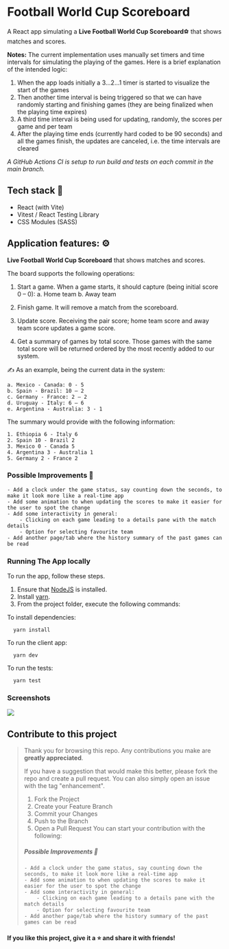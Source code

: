 # Football World Cup Scoreboard

A React app simulating a **Live Football World Cup Scoreboard**⚽ that shows matches and scores.

**Notes:** The current implementation uses manually set timers and time intervals for simulating the playing of the games. Here
is a brief explanation of the intended logic:
 1. When the app loads initially a 3...2...1 timer is started to visualize the start of the games
 2. Then another time interval is being triggered so that we can have randomly starting and finishing games (they are being finalized when the playing time expires)
 3. A third time interval is being used for updating, randomly, the scores per game and per team
 4. After the playing time ends (currently hard coded to be 90 seconds) and all the games finish, the updates are canceled, i.e. the time intervals are cleared

_A GitHub Actions CI is setup to run build and tests on each commit in the main branch._

## Tech stack 💾
- React (with Vite)
- Vitest / React Testing Library
- CSS Modules (SASS)

## Application features: ⚙️
**Live Football World Cup Scoreboard** that shows matches and scores.

The board supports the following operations:

1. Start a game. When a game starts, it should capture (being initial score 0 – 0):
    a. Home team
    b. Away team

2. Finish game. It will remove a match from the scoreboard.

3. Update score. Receiving the pair score; home team score and away team score updates a game score.

4. Get a summary of games by total score. Those games with the same total score will be returned ordered by the most recently added to our system.

✍️ As an example, being the current data in the system:

    a. Mexico - Canada: 0 - 5
    b. Spain - Brazil: 10 – 2
    c. Germany - France: 2 – 2
    d. Uruguay - Italy: 6 – 6
    e. Argentina - Australia: 3 - 1

The summary would provide with the following information:

    1. Ethiopia 6 - Italy 6
    2. Spain 10 - Brazil 2
    3. Mexico 0 - Canada 5
    4. Argentina 3 - Australia 1
    5. Germany 2 - France 2

  ### Possible Improvements 🚀
    - Add a clock under the game status, say counting down the seconds, to make it look more like a real-time app
    - Add some animation to when updating the scores to make it easier for the user to spot the change
    - Add some interactivity in general:
        - Clicking on each game leading to a details pane with the match details
        - Option for selecting favourite team
    - Add another page/tab where the history summary of the past games can be read



### Running The App locally

To run the app, follow these steps.

1. Ensure that [NodeJS](http://nodejs.org/) is installed.
2. Install [yarn](https://classic.yarnpkg.com/en/docs/install).
3. From the project folder, execute the following commands:

To install dependencies:
```shell
  yarn install
```
To run the client app:

```shell
  yarn dev
```
To run the tests:

```shell
  yarn test
```

### Screenshots

<img src="https://i.imgur.com/1mSOi8y.png"/>

## Contribute to this project

<blockquote>

Thank you for browsing this repo. Any contributions you make are **greatly
appreciated**.

If you have a suggestion that would make this better, please fork the repo and
create a pull request. You can also simply open an issue with the tag
"enhancement". 

1. Fork the Project
2. Create your Feature Branch 
3. Commit your Changes 
4. Push to the Branch 
5. Open a Pull Request
You can start your contribution with the following:
##### Possible Improvements 🚀
    - Add a clock under the game status, say counting down the seconds, to make it look more like a real-time app
    - Add some animation to when updating the scores to make it easier for the user to spot the change
    - Add some interactivity in general:
        - Clicking on each game leading to a details pane with the match details
        - Option for selecting favourite team
    - Add another page/tab where the history summary of the past games can be read

</blockquote>

#### If you like this project, give it a ⭐ and share it with friends!

